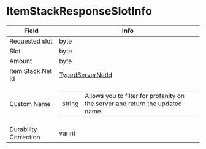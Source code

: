 # ItemStackResponseSlotInfo

<table><thead><tr><th>Field</th><th>Info</th></tr></thead><tbody>
<tr><td>Requested slot</td><td>byte</td></tr>
<tr><td>Slot</td><td>byte</td></tr>
<tr><td>Amount</td><td>byte</td></tr>
<tr><td>Item Stack Net Id</td><td><a href="../types/TypedServerNetId_ItemStackNetIdTag.md">TypedServerNetId<struct ItemStackNetIdTag,int,0></a></td></tr>
<tr><td>Custom Name</td><td><table><tbody><tr><td>string</td><td>Allows you to filter for profanity on the server and return the updated name</td></tr></tbody></table></td></tr>
<tr><td>Durability Correction</td><td>varint</td></tr>
</tbody></table>